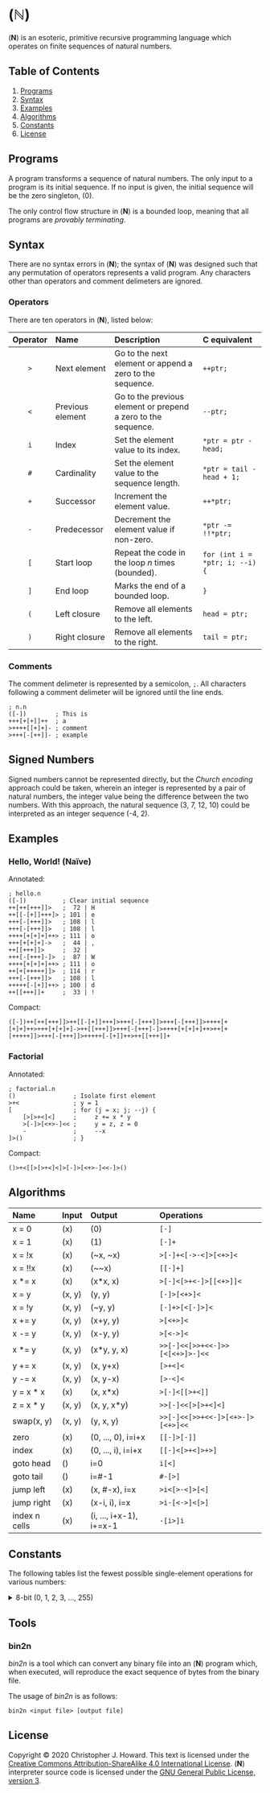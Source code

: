 # (&#x2115;)

(**N**) is an esoteric, primitive recursive programming language which operates on finite sequences of natural numbers.

## Table of Contents

1. [Programs](#programs)
2. [Syntax](#syntax)
3. [Examples](#examples)
4. [Algorithms](#algorithms)
5. [Constants](#constants)
6. [License](#license)

## Programs

A program transforms a sequence of natural numbers. The only input to a program is its initial sequence. If no input is given, the initial sequence will be the zero singleton, (0).

The only control flow structure in (**N**) is a bounded loop, meaning that all programs are *provably terminating*.

## Syntax

There are no syntax errors in (**N**); the syntax of (**N**) was designed such that any permutation of operators represents a valid program. Any characters other than operators and comment delimeters are ignored.

### Operators

There are ten operators in (**N**), listed below:

| Operator | Name             | Description                                                   | C equivalent                   |
|:--------:|:-----------------|:--------------------------------------------------------------|:-------------------------------|
|   `>`    | Next element     | Go to the next element or append a zero to the sequence.      | `++ptr;`                       |
|   `<`    | Previous element | Go to the previous element or prepend a zero to the sequence. | `--ptr;`                       |
|   `i`    | Index            | Set the element value to its index.                           | `*ptr = ptr - head;`           |
|   `#`    | Cardinality      | Set the element value to the sequence length.                 | `*ptr = tail - head + 1;`      |
|   `+`    | Successor        | Increment the element value.                                  | `++*ptr;`                      |
|   `-`    | Predecessor      | Decrement the element value if non-zero.                      | `*ptr -= !!*ptr;`              |
|   `[`    | Start loop       | Repeat the code in the loop *n* times (bounded).              | `for (int i = *ptr; i; --i) {` |
|   `]`    | End loop         | Marks the end of a bounded loop.                              | `}`                            |
|   `(`    | Left closure     | Remove all elements to the left.                              | `head = ptr;`                  |
|   `)`    | Right closure    | Remove all elements to the right.                             | `tail = ptr;`                  |

### Comments

The comment delimeter is represented by a semicolon, `;`. All characters following a comment delimeter will be ignored until the line ends.

```.bf
; n.n
([-])        ; This is
+++[+[+]]++  ; a
>++++[[+]+]- ; comment
>+++[-[++]]- ; example
```

## Signed Numbers

Signed numbers cannot be represented directly, but the *Church encoding* approach could be taken, wherein an integer is represented by a pair of natural numbers, the integer value being the difference between the two numbers. With this approach, the natural sequence (3, 7, 12, 10) could be interpreted as an integer sequence (-4, 2).

## Examples

### Hello, World! (Naïve)

Annotated:

```.bf
; hello.n
([-])          ; Clear initial sequence
++[++[+++]]>   ;  72 | H 
++[[-[+]]+++]> ; 101 | e
+++[-[+++]]>   ; 108 | l
+++[-[+++]]>   ; 108 | l
++++[+[+]+]++> ; 111 | o
+++[+[+]+]->   ;  44 | ,
++[[+++]]>     ;  32 |  
+++[-[+++]-]>  ;  87 | W
++++[+[+]+]++> ; 111 | o
++[+[+++++]]>  ; 114 | r
+++[-[+++]]>   ; 108 | l
+++++[-[+]]++> ; 100 | d
++[[+++]]+     ;  33 | !
```

Compact:

```.bf
([-])++[++[+++]]>++[[-[+]]+++]>+++[-[+++]]>+++[-[+++]]>++++[+[+]+]++>+++[+[+]+]->++[[+++]]>+++[-[+++]-]>++++[+[+]+]++>++[+[+++++]]>+++[-[+++]]>+++++[-[+]]++>++[[+++]]+
```

### Factorial

Annotated:

```.bf
; factorial.n
()                ; Isolate first element
>+<               ; y = 1
[                 ; for (j = x; j; --j) {
    [>[>+<]<]     ;     z += x * y
    >[-]>[<+>-]<< ;     y = z, z = 0
    -             ;     --x
]>()              ; }
```

Compact:

```.bf
()>+<[[>[>+<]<]>[-]>[<+>-]<<-]>()
```

## Algorithms

| Name          | Input  | Output                  | Operations                       |
|:--------------|:-------|:------------------------|:---------------------------------|
| x = 0         | (x)    | (0)                     | `[-]`                            |
| x = 1         | (x)    | (1)                     | `[-]+`                           |
| x = !x        | (x)    | (~x, ~x)                | `>[-]+<[->-<]>[<+>]<`            |
| x = !!x       | (x)    | (~~x)                   | `[[-]+]`                         |
| x *= x        | (x)    | (x*x, x)                | `>[-]<[>+<-]>[[<+>]]<`           |
| x = y         | (x, y) | (y, y)                  | `[-]>[<+>]<`                     |
| x = !y        | (x, y) | (~y, y)                 | `[-]+>[<[-]>]<`                  |
| x += y        | (x, y) | (x+y, y)                | `>[<+>]<`                        |
| x -= y        | (x, y) | (x-y, y)                | `>[<->]<`                        |
| x *= y        | (x, y) | (x*y, y, x)             | `>>[-]<<[>>+<<-]>>[<[<+>]>-]<<`  |
| y += x        | (x, y) | (x, y+x)                | `[>+<]<`                         |
| y -= x        | (x, y) | (x, y-x)                | `[>-<]<`                         |
| y = x * x     | (x)    | (x, x*x)                | `>[-]<[[>+<]]`                   |
| z = x * y     | (x, y) | (x, y, x*y)             | `>>[-]<<[>[>+<]<]`               |
| swap(x, y)    | (x, y) | (y, x, y)               | `>>[-]<<[>>+<<-]>[<+>-]>[<+>]<<` |
| zero          | (x)    | (0, ..., 0), i=i+x      | `[[-]>[-]]`                      |
| index         | (x)    | (0, ..., i), i=i+x      | `[[-]<[>+<]>+>]`                 |
| goto head     | ()     | i=0                     | `i[<]`                           |
| goto tail     | ()     | i=#-1                   | `#-[>]`                          |
| jump left     | (x)    | (x, #-x), i=x           | `>i<[>-<]>[<]`                   |
| jump right    | (x)    | (x-i, i), i=x           | `>i-[<->]<[>]`                   |
| index n cells | (x)    | (i, ..., i+x-1), i+=x-1 | `-[i>]i`                         |

## Constants

The following tables list the fewest possible single-element operations for various numbers:

<details>
<summary>8-bit (0, 1, 2, 3, ..., 255)</summary>

| Dec | Hex  | Operations         | Length |
|----:|:----:|:-------------------|-------:|
|   0 | 0x00 |                    |      0 |
|   1 | 0x01 | `+`                |      1 |
|   2 | 0x02 | `++`               |      2 |
|   3 | 0x03 | `+++`              |      3 |
|   4 | 0x04 | `++++`             |      4 |
|   5 | 0x05 | `+++++`            |      5 |
|   6 | 0x06 | `++++++`           |      6 |
|   7 | 0x07 | `+++++++`          |      7 |
|   8 | 0x08 | `++++[+]`          |      7 |
|   9 | 0x09 | `+++[++]`          |      7 |
|  10 | 0x0A | `+++++[+]`         |      8 |
|  11 | 0x0B | `++[[+]+]`         |      8 |
|  12 | 0x0C | `++++[++]`         |      8 |
|  13 | 0x0D | `++++[++]+`        |      9 |
|  14 | 0x0E | `++[+[+]]`         |      8 |
|  15 | 0x0F | `+++++[++]`        |      9 |
|  16 | 0x10 | `++++[+++]`        |      9 |
|  17 | 0x11 | `+++[[+]-]`        |      9 |
|  18 | 0x12 | `++[[++]]`         |      8 |
|  19 | 0x13 | `++[[++]]+`        |      9 |
|  20 | 0x14 | `++[++[+]]`        |      9 |
|  21 | 0x15 | `++[++[+]]+`       |     10 |
|  22 | 0x16 | `++[[++]+]`        |      9 |
|  23 | 0x17 | `+++[[+]]-`        |      9 |
|  24 | 0x18 | `+++[[+]]`         |      8 |
|  25 | 0x19 | `+++[[+]]+`        |      9 |
|  26 | 0x1A | `+++[[+]]++`       |     10 |
|  27 | 0x1B | `++[[+++]-]`       |     10 |
|  28 | 0x1C | `++[+[++]]--`      |     11 |
|  29 | 0x1D | `++[+[++]]-`       |     10 |
|  30 | 0x1E | `++[+[++]]`        |      9 |
|  31 | 0x1F | `+++[[+]+]`        |      9 |
|  32 | 0x20 | `++[[+++]]`        |      9 |
|  33 | 0x21 | `++[[+++]]+`       |     10 |
|  34 | 0x22 | `++++[-[+]]`       |     10 |
|  35 | 0x23 | `++++[-[+]]+`      |     11 |
|  36 | 0x24 | `+++[+[+]]--`      |     11 |
|  37 | 0x25 | `+++[+[+]]-`       |     10 |
|  38 | 0x26 | `+++[+[+]]`        |      9 |
|  39 | 0x27 | `+++[+[+]]+`       |     10 |
|  40 | 0x28 | `+++[+[+]]++`      |     11 |
|  41 | 0x29 | `+++[-[++]]-`      |     11 |
|  42 | 0x2A | `+++[-[++]]`       |     10 |
|  43 | 0x2B | `+++[-[++]]+`      |     11 |
|  44 | 0x2C | `+++[+[+]+]-`      |     11 |
|  45 | 0x2D | `+++[+[+]+]`       |     10 |
|  46 | 0x2E | `+++[+[+]+]+`      |     11 |
|  47 | 0x2F | `++[+[+++]-]`      |     11 |
|  48 | 0x30 | `++++[[+]-]-`      |     11 |
|  49 | 0x31 | `++++[[+]-]`       |     10 |
|  50 | 0x32 | `++[[++++]]`       |     10 |
|  51 | 0x33 | `+++[++[+]]-`      |     11 |
|  52 | 0x34 | `+++[++[+]]`       |     10 |
|  53 | 0x35 | `+++[++[+]]+`      |     11 |
|  54 | 0x36 | `++[+++[++]]`      |     11 |
|  55 | 0x37 | `+++[-[++]+]`      |     11 |
|  56 | 0x38 | `++[[++++]+]`      |     11 |
|  57 | 0x39 | `++[+[+++]+]`      |     11 |
|  58 | 0x3A | `+++[++[+]+]-`     |     12 |
|  59 | 0x3B | `+++[++[+]+]`      |     11 |
|  60 | 0x3C | `+++[++[+]+]+`     |     12 |
|  61 | 0x3D | `++++[[+]]---`     |     12 |
|  62 | 0x3E | `++++[[+]]--`      |     11 |
|  63 | 0x3F | `++++[[+]]-`       |     10 |
|  64 | 0x40 | `++++[[+]]`        |      9 |
|  65 | 0x41 | `++++[[+]]+`       |     10 |
|  66 | 0x42 | `++++[[+]]++`      |     11 |
|  67 | 0x43 | `+++[[++]-]-`      |     11 |
|  68 | 0x44 | `+++[[++]-]`       |     10 |
|  69 | 0x45 | `+++[[++]-]+`      |     11 |
|  70 | 0x46 | `+++[[++]-]++`     |     12 |
|  71 | 0x47 | `++[++[+++]]-`     |     12 |
|  72 | 0x48 | `++[++[+++]]`      |     11 |
|  73 | 0x49 | `+++[+++[+]+]`     |     12 |
|  74 | 0x4A | `++[+[++++]-]`     |     12 |
|  75 | 0x4B | `+++[+[+]][+]-`    |     13 |
|  76 | 0x4C | `+++[+[+]][+]`     |     12 |
|  77 | 0x4D | `++++[[+]+]--`     |     12 |
|  78 | 0x4E | `++++[[+]+]-`      |     11 |
|  79 | 0x4F | `++++[[+]+]`       |     10 |
|  80 | 0x50 | `+++[[++]]-`       |     10 |
|  81 | 0x51 | `+++[[++]]`        |      9 |
|  82 | 0x52 | `+++[[++]]+`       |     10 |
|  83 | 0x53 | `+++[[++]]++`      |     11 |
|  84 | 0x54 | `++++[--[++]]`     |     12 |
|  85 | 0x55 | `++++[--[++]]+`    |     13 |
|  86 | 0x56 | `++[+[++++]+]`     |     12 |
|  87 | 0x57 | `+++[-[+++]-]`     |     12 |
|  88 | 0x58 | `+++[-[+++]-]+`    |     13 |
|  89 | 0x59 | `+++[+[+]+][+]-`   |     14 |
|  90 | 0x5A | `+++[+[+]+][+]`    |     13 |
|  91 | 0x5B | `++++[+[+]]---`    |     13 |
|  92 | 0x5C | `++++[+[+]]--`     |     12 |
|  93 | 0x5D | `++++[+[+]]-`      |     11 |
|  94 | 0x5E | `++++[+[+]]`       |     10 |
|  95 | 0x5F | `++++[+[+]]+`      |     11 |
|  96 | 0x60 | `++++[+[+]]++`     |     12 |
|  97 | 0x61 | `+++++[-[+]]-`     |     12 |
|  98 | 0x62 | `+++++[-[+]]`      |     11 |
|  99 | 0x63 | `+++++[-[+]]+`     |     12 |
| 100 | 0x64 | `+++++[-[+]]++`    |     13 |
| 101 | 0x65 | `++[[-[+]]+++]`    |     13 |
| 102 | 0x66 | `++++[-[+]][++]`   |     14 |
| 103 | 0x67 | `+++[++[+]][+]-`   |     14 |
| 104 | 0x68 | `+++[++[+]][+]`    |     13 |
| 105 | 0x69 | `+++[+[++]-]--`    |     13 |
| 106 | 0x6A | `+++[+[++]-]-`     |     12 |
| 107 | 0x6B | `+++[+[++]-]`      |     11 |
| 108 | 0x6C | `+++[-[+++]]`      |     11 |
| 109 | 0x6D | `++++[+[+]+]`      |     11 |
| 110 | 0x6E | `++++[+[+]+]+`     |     12 |
| 111 | 0x6F | `++++[+[+]+]++`    |     13 |
| 112 | 0x70 | `++[++++[+++]]`    |     13 |
| 113 | 0x71 | `++[+[+++++]]-`    |     13 |
| 114 | 0x72 | `++[+[+++++]]`     |     12 |
| 115 | 0x73 | `++[+[+++++]]+`    |     13 |
| 116 | 0x74 | `++[++[++++]+]`    |     13 |
| 117 | 0x75 | `+++[+[++]]---`    |     13 |
| 118 | 0x76 | `+++[+[++]]--`     |     12 |
| 119 | 0x77 | `+++[+[++]]-`      |     11 |
| 120 | 0x78 | `+++[+[++]]`       |     10 |
| 121 | 0x79 | `+++[+[++]]+`      |     11 |
| 122 | 0x7A | `+++[+[++]]++`     |     12 |
| 123 | 0x7B | `++++[++[+]]-`     |     12 |
| 124 | 0x7C | `++++[++[+]]`      |     11 |
| 125 | 0x7D | `++++[++[+]]+`     |     12 |
| 126 | 0x7E | `++++[++[+]]++`    |     13 |
| 127 | 0x7F | `++[[[+]-]]--`     |     12 |
| 128 | 0x80 | `++[[[+]-]]-`      |     11 |
| 129 | 0x81 | `++[[[+]-]]`       |     10 |
| 130 | 0x82 | `++[[[+]-]]+`      |     11 |
| 131 | 0x83 | `++[[[+]-]]++`     |     12 |
| 132 | 0x84 | `+++[+[++]+]-`     |     12 |
| 133 | 0x85 | `+++[+[++]+]`      |     11 |
| 134 | 0x86 | `+++[+[++]+]+`     |     12 |
| 135 | 0x87 | `+++[+[++]+]++`    |     13 |
| 136 | 0x88 | `+++[[++]-][+]`    |     13 |
| 137 | 0x89 | `++[[+++][+]+]`    |     13 |
| 138 | 0x8A | `++++[++[+]+]-`    |     13 |
| 139 | 0x8B | `++++[++[+]+]`     |     12 |
| 140 | 0x8C | `++++[++[+]+]+`    |     13 |
| 141 | 0x8D | `++++[++[+]+]++`   |     14 |
| 142 | 0x8E | `++[++[++]-[+]]`   |     14 |
| 143 | 0x8F | `++[++[++]-[+]]+`  |     15 |
| 144 | 0x90 | `+++[++[++]-]--`   |     14 |
| 145 | 0x91 | `+++[++[++]-]-`    |     13 |
| 146 | 0x92 | `+++[++[++]-]`     |     12 |
| 147 | 0x93 | `+++[++[++]-]+`    |     13 |
| 148 | 0x94 | `+++[++[++]-]++`   |     14 |
| 149 | 0x95 | `+++[[+++]--]-`    |     13 |
| 150 | 0x96 | `+++[[+++]--]`     |     12 |
| 151 | 0x97 | `+++[[+++]--]+`    |     13 |
| 152 | 0x98 | `++[[++][++]-]`    |     13 |
| 153 | 0x99 | `++++[+++[+]]-`    |     13 |
| 154 | 0x9A | `++++[+++[+]]`     |     12 |
| 155 | 0x9B | `++++[+++[+]]+`    |     13 |
| 156 | 0x9C | `++[++[+++++]]`    |     13 |
| 157 | 0x9D | `++[[[+]]---]`     |     12 |
| 158 | 0x9E | `+++++[[+]]--`     |     12 |
| 159 | 0x9F | `+++++[[+]]-`      |     11 |
| 160 | 0xA0 | `+++++[[+]]`       |     10 |
| 161 | 0xA1 | `+++++[[+]]+`      |     11 |
| 162 | 0xA2 | `+++++[[+]]++`     |     12 |
| 163 | 0xA3 | `+++++[[+]]+++`    |     13 |
| 164 | 0xA4 | `++++[-[++]-]`     |     12 |
| 165 | 0xA5 | `++++[-[++]-]+`    |     13 |
| 166 | 0xA6 | `++++[-[++]-]++`   |     14 |
| 167 | 0xA7 | `++++[-[++]-]+++`  |     15 |
| 168 | 0xA8 | `++++[+++[+]+]-`   |     14 |
| 169 | 0xA9 | `++++[+++[+]+]`    |     13 |
| 170 | 0xAA | `+++[[+++]-]-`     |     12 |
| 171 | 0xAB | `+++[[+++]-]`      |     11 |
| 172 | 0xAC | `+++[++[++]+]`     |     12 |
| 173 | 0xAD | `+++[++[++]+]+`    |     13 |
| 174 | 0xAE | `+++[++[++]+]++`   |     14 |
| 175 | 0xAF | `+++[++[++]+]+++`  |     15 |
| 176 | 0xB0 | `++[++[+]+[++]]-`  |     15 |
| 177 | 0xB1 | `++[++[+]+[++]]`   |     14 |
| 178 | 0xB2 | `++[[++++]-[+]]`   |     14 |
| 179 | 0xB3 | `++[[++++]-[+]]+`  |     15 |
| 180 | 0xB4 | `+++[+[+]+][+++]`  |     15 |
| 181 | 0xB5 | `++[+[+++]-[+]]-`  |     15 |
| 182 | 0xB6 | `++[+[+++]-[+]]`   |     14 |
| 183 | 0xB7 | `++++[++++[+]]-`   |     14 |
| 184 | 0xB8 | `++++[++++[+]]`    |     13 |
| 185 | 0xB9 | `+++[+++[++]-]`    |     13 |
| 186 | 0xBA | `++++[+[+]]-[+]`   |     14 |
| 187 | 0xBB | `++++[+[+]][+]-`   |     14 |
| 188 | 0xBC | `++++[+[+]][+]`    |     13 |
| 189 | 0xBD | `+++++[[+]+]--`    |     13 |
| 190 | 0xBE | `+++++[[+]+]-`     |     12 |
| 191 | 0xBF | `+++++[[+]+]`      |     11 |
| 192 | 0xC0 | `+++[[+++]]`       |     10 |
| 193 | 0xC1 | `+++[[+++]]+`      |     11 |
| 194 | 0xC2 | `+++[[+++]]++`     |     12 |
| 195 | 0xC3 | `++++++[-[+]-]`    |     13 |
| 196 | 0xC4 | `++++++[-[+]-]+`   |     14 |
| 197 | 0xC5 | `+++[+++[++]]-`    |     13 |
| 198 | 0xC6 | `+++[+++[++]]`     |     12 |
| 199 | 0xC7 | `+++[+++[++]]+`    |     13 |
| 200 | 0xC8 | `++[+[+++][+]]`    |     13 |
| 201 | 0xC9 | `++++[-[++]]---`   |     14 |
| 202 | 0xCA | `++++[-[++]]--`    |     13 |
| 203 | 0xCB | `++++[-[++]]-`     |     12 |
| 204 | 0xCC | `++++[-[++]]`      |     11 |
| 205 | 0xCD | `++++[-[++]]+`     |     12 |
| 206 | 0xCE | `++++[-[++]]++`    |     13 |
| 207 | 0xCF | `++++[-[++]]+++`   |     14 |
| 208 | 0xD0 | `++++[-[++]]++++`  |     15 |
| 209 | 0xD1 | `++[+[+++][+]+]`   |     14 |
| 210 | 0xD2 | `+++[+++[++]+]-`   |     14 |
| 211 | 0xD3 | `+++[+++[++]+]`    |     13 |
| 212 | 0xD4 | `+++[[+++]+]-`     |     12 |
| 213 | 0xD5 | `+++[[+++]+]`      |     11 |
| 214 | 0xD6 | `+++[[+++]+]+`     |     12 |
| 215 | 0xD7 | `+++[[+++]+]++`    |     13 |
| 216 | 0xD8 | `+++[-[+++]][+]`   |     14 |
| 217 | 0xD9 | `+++[-[+++]][+]+`  |     15 |
| 218 | 0xDA | `++++[+[+]+][+]`   |     14 |
| 219 | 0xDB | `+++[-[++++]]-`    |     13 |
| 220 | 0xDC | `+++[-[++++]]`     |     12 |
| 221 | 0xDD | `+++++[+[+]]-`     |     12 |
| 222 | 0xDE | `+++++[+[+]]`      |     11 |
| 223 | 0xDF | `+++++[+[+]]+`     |     12 |
| 224 | 0xE0 | `+++++[+[+]]++`    |     13 |
| 225 | 0xE1 | `+++++[+[+]]+++`   |     14 |
| 226 | 0xE2 | `+++++[+[+]]++++`  |     15 |
| 227 | 0xE3 | `++[+[+++]+[+]+]`  |     15 |
| 228 | 0xE4 | `++[+[+++++]][+]`  |     15 |
| 229 | 0xE5 | `++++[+++++[+]+]`  |     15 |
| 230 | 0xE6 | `++++[+++++[+]+]+` |     16 |
| 231 | 0xE7 | `+++[[+++]++]---`  |     15 |
| 232 | 0xE8 | `+++[[+++]++]--`   |     14 |
| 233 | 0xE9 | `+++[[+++]++]-`    |     13 |
| 234 | 0xEA | `+++[[+++]++]`     |     12 |
| 235 | 0xEB | `+++[[+++]++]+`    |     13 |
| 236 | 0xEC | `+++[++++[++]]-`   |     14 |
| 237 | 0xED | `+++[++++[++]]`    |     13 |
| 238 | 0xEE | `+++[++++[++]]+`   |     14 |
| 239 | 0xEF | `+++[+[++]][+]-`   |     14 |
| 240 | 0xF0 | `+++[+[++]][+]`    |     13 |
| 241 | 0xF1 | `+++[+[++]][+]+`   |     14 |
| 242 | 0xF2 | `++++[-[++]+]--`   |     14 |
| 243 | 0xF3 | `++++[-[++]+]-`    |     13 |
| 244 | 0xF4 | `++++[-[++]+]`     |     12 |
| 245 | 0xF5 | `++++[-[++]+]+`    |     13 |
| 246 | 0xF6 | `++++[-[++]+]++`   |     14 |
| 247 | 0xF7 | `++++[-[++]+]+++`  |     15 |
| 248 | 0xF8 | `++++[++[+]][+]`   |     14 |
| 249 | 0xF9 | `++[[+++]-[++]]`   |     14 |
| 250 | 0xFA | `+++[++++[++]+]`   |     14 |
| 251 | 0xFB | `+++[-[++++]+]`    |     13 |
| 252 | 0xFC | `+++++[+[+]+]-`    |     13 |
| 253 | 0xFD | `+++++[+[+]+]`     |     12 |
| 254 | 0xFE | `+++++[+[+]+]+`    |     13 |
| 255 | 0xFF | `+++[+[+++]-]`     |     12 |

</details>

## Tools

### bin2n

*bin2n* is a tool which can convert any binary file into an (**N**) program which, when executed, will reproduce the exact sequence of bytes from the binary file.

The usage of *bin2n* is as follows:

```
bin2n <input file> [output file]
```

## License

Copyright © 2020 Christopher J. Howard. This text is licensed under the [Creative Commons Attribution-ShareAlike 4.0 International License](https://creativecommons.org/licenses/by-sa/4.0/). (**N**) interpreter source code is licensed under the [GNU General Public License, version 3](./LICENSE.md).
